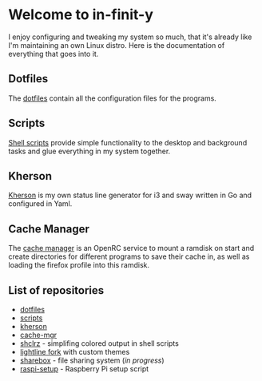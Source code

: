 
# Welcome to in-finit-y

I enjoy configuring and tweaking my system so much, that it's already like I'm
maintaining an own Linux distro.
Here is the documentation of everything that goes into it.

## Dotfiles

The [dotfiles](./dotfiles.html) contain all the configuration files for the programs.

## Scripts

[Shell scripts](./scripts.html) provide simple functionality to the desktop
and background tasks and glue everything in my system together.

## Kherson

[Kherson](https://github.com/alexcoder04/kherson) is my own status line generator
for i3 and sway written in Go and configured in Yaml.

## Cache Manager

The [cache manager](https://github.com/alexcoder04/cache-mgr) is an OpenRC service
to mount a ramdisk on start and create directories for different programs to save
their cache in, as well as loading the firefox profile into this ramdisk.

## List of repositories

 - [dotfiles](https://github.com/alexcoder04/dotfiles)
 - [scripts](https://github.com/alexcoder04/scripts)
 - [kherson](https://github.com/alexcoder04/kherson)
 - [cache-mgr](https://github.com/alexcoder04/cache-mgr)
 - [shclrz](https://github.com/alexcoder04/shclrz) - simplifing colored output in shell scripts
 - [lightline fork](https://github.com/alexcoder04/lightline.vim) with custom themes
 - [sharebox](https://github.com/alexcoder04/sharebox) - file sharing system (*in progress*)
 - [raspi-setup](https://github.com/alexcoder04/raspi-setup) - Raspberry Pi setup script

